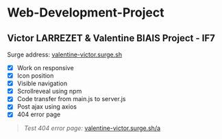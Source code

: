 # Web-Development-Project

## Victor LARREZET & Valentine BIAIS Project - IF7

Surge address: [valentine-victor.surge.sh](https://valentine-victor.surge.sh)

- [x] Work on responsive
- [x] Icon position
- [x] Visible navigation
- [x] Scrollreveal using npm
- [x] Code transfer from main.js to server.js
- [x] Post ajax using axios
- [x] 404 error page

> *Test 404 error page:* [valentine-victor.surge.sh/a](https://valentine-victor.surge.sh/a)

